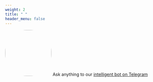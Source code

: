 ```yaml
---
weight: 2
title: " "
header_menu: false
---
```


<a href="https://t.me/cecinestpasun_bot" target="_blank"><img src="/images/bot.jpeg" style="border-radius: 70px; width: 150px;"/></a>
Ask anything to our <a href="https://t.me/cecinestpasun_bot" target="_blank">intelligent bot on Telegram</a>